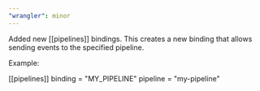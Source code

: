```yaml
---
"wrangler": minor
---
```


Added new [[pipelines]] bindings. This creates a new binding that allows sending events to
the specified pipeline.

Example:

[[pipelines]]
binding = "MY_PIPELINE"
pipeline = "my-pipeline"
